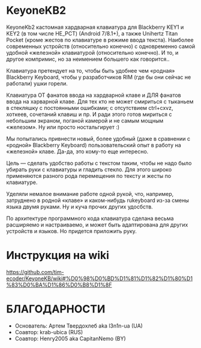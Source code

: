 # KeyoneKB2

KeyoneKb2 кастомная хардварная клавиатура для Blackberry KEY1 и KEY2 (в том числе НЕ_РСТ) (Android 7/8.1+), а также Unihertz Titan Pocket (кроме жестов по клавиатуре в режиме ввода текста).
Наиболее современных устройств (относительно конечно) с одновременно самой удобной «железной» клавиатурой (относительно конечно). И то, и другое компримис, но за неимением большего как говорится.. 
 
Клавиатура претендует на то, чтобы быть удобнее чем «родная» Blackberry Keyboard, чтобы у разработчиков RIM (где бы они сейчас не работали) ушки горели. 
 
Клавиатура ОТ фанатов ввода на хардварной клаве и ДЛЯ фанатов ввода на харварной клаве. Для тех кто не может смириться с тыканьем в стекляшку с постоянными ошибками; с отсутствием ctrl+cxvz, хоткеев, сочетаний клавиш и пр. И ради этого готов мириться с небольшим экраном, поганой камерой и не самым мощным «железом».  Ну или просто ностальгирует :)
 
Мы попытались привнести новый, более удобный (даже в сравнении с «родной» Blackberry Keyboard) пользовательский опыт в работу на «железной» клаве. Да-да, это кому-то еще интересно. 
 
Цель — сделать удобство работы с текстом таким, чтобы не надо было убирать руки с клавиатуры и гладить стекло. Для этого широко применяются разного рода перемещения по тексту и жесты по клавиатуре. 
 
Уделяли немалое внимание работе одной рукой, что, например, затруднено в родной «клаве» и каком-нибудь rukeyboard из-за смены языка двумя руками. Ну и куча прочих других удосбств. 
 
По архитектуре программного кода клавиатура сделана весьма расширяемо и настраиваемо, и может быть адаптирована для других устройств и языков. Но придется приложить руку. 
 
# Инструкция на wiki
 https://github.com/tim-ecoder/KeyoneKB/wiki#%D0%98%D0%BD%D1%81%D1%82%D1%80%D1%83%D0%BA%D1%86%D0%B8%D1%8F

# БЛАГОДАРНОСТИ
* Основатель: Артем Твердохлеб aka l3n1n-ua (UA)
* Соавтор: krab-ubica (RUS)
* Соавтор: Henry2005 aka CapitanNemo (BY)
